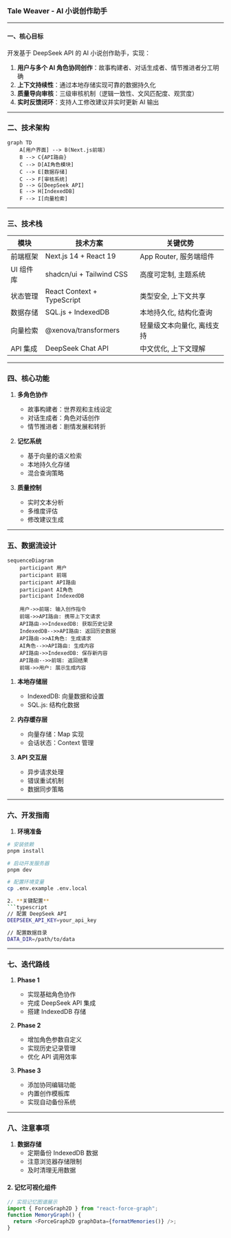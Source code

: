 ### **Tale Weaver - AI 小说创作助手**

---

#### **一、核心目标**

开发基于 DeepSeek API 的 AI 小说创作助手，实现：

1. **用户与多个 AI 角色协同创作**：故事构建者、对话生成者、情节推进者分工明确
2. **上下文持续性**：通过本地存储实现可靠的数据持久化
3. **质量导向审核**：三级审核机制（逻辑一致性、文风匹配度、观赏度）
4. **实时反馈闭环**：支持人工修改建议并实时更新 AI 输出

---

### **二、技术架构**

```mermaid
graph TD
    A[用户界面] --> B(Next.js前端)
    B --> C{API路由}
    C --> D[AI角色模块]
    C --> E[数据存储]
    C --> F[审核系统]
    D --> G[DeepSeek API]
    E --> H[IndexedDB]
    F --> I[向量检索]
```

---

### **三、技术栈**

| 模块      | 技术方案                   | 关键优势                   |
| --------- | -------------------------- | -------------------------- |
| 前端框架  | Next.js 14 + React 19      | App Router, 服务端组件     |
| UI 组件库 | shadcn/ui + Tailwind CSS   | 高度可定制, 主题系统       |
| 状态管理  | React Context + TypeScript | 类型安全, 上下文共享       |
| 数据存储  | SQL.js + IndexedDB         | 本地持久化, 结构化查询     |
| 向量检索  | @xenova/transformers       | 轻量级文本向量化, 离线支持 |
| API 集成  | DeepSeek Chat API          | 中文优化, 上下文理解       |

---

### **四、核心功能**

1. **多角色协作**

   - 故事构建者：世界观和主线设定
   - 对话生成者：角色对话创作
   - 情节推进者：剧情发展和转折

2. **记忆系统**

   - 基于向量的语义检索
   - 本地持久化存储
   - 混合查询策略

3. **质量控制**
   - 实时文本分析
   - 多维度评估
   - 修改建议生成

---

### **五、数据流设计**

```mermaid
sequenceDiagram
    participant 用户
    participant 前端
    participant API路由
    participant AI角色
    participant IndexedDB

    用户->>前端: 输入创作指令
    前端->>API路由: 携带上下文请求
    API路由->>IndexedDB: 获取历史记录
    IndexedDB-->>API路由: 返回历史数据
    API路由->>AI角色: 生成请求
    AI角色-->>API路由: 生成内容
    API路由->>IndexedDB: 保存新内容
    API路由-->>前端: 返回结果
    前端->>用户: 展示生成内容
```

1. **本地存储层**
   - IndexedDB: 向量数据和设置
   - SQL.js: 结构化数据
2. **内存缓存层**

   - 向量存储：Map 实现
   - 会话状态：Context 管理

3. **API 交互层**
   - 异步请求处理
   - 错误重试机制
   - 数据同步策略

---

### **六、开发指南**

1. **环境准备**

````bash
# 安装依赖
pnpm install

# 启动开发服务器
pnpm dev

# 配置环境变量
cp .env.example .env.local

2. **关键配置**
```typescript
// 配置 DeepSeek API
DEEPSEEK_API_KEY=your_api_key

// 配置数据目录
DATA_DIR=/path/to/data
````

---

### **七、迭代路线**

1. **Phase 1**

   - 实现基础角色协作
   - 完成 DeepSeek API 集成
   - 搭建 IndexedDB 存储

2. **Phase 2**

   - 增加角色参数自定义
   - 实现历史记录管理
   - 优化 API 调用效率

3. **Phase 3**
   - 添加协同编辑功能
   - 内置创作模板库
   - 实现自动备份系统

---

### **八、注意事项**

1. **数据存储**
   - 定期备份 IndexedDB 数据
   - 注意浏览器存储限制
   - 及时清理无用数据

#### **2. 记忆可视化组件**

```typescript
// 实现记忆图谱展示
import { ForceGraph2D } from "react-force-graph";
function MemoryGraph() {
  return <ForceGraph2D graphData={formatMemories()} />;
}
```
